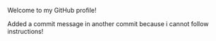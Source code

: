 Welcome to my GitHub profile!

Added a commit message in another commit because i cannot follow instructions! 
